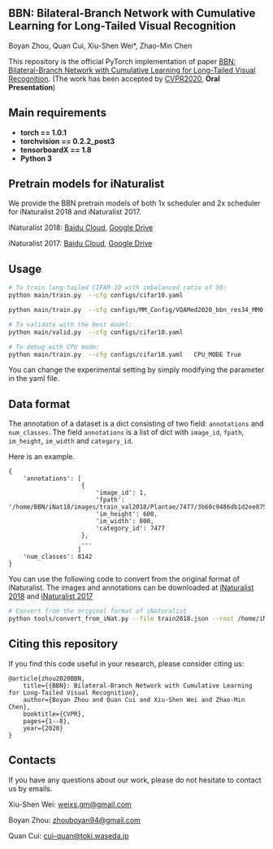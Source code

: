 ## BBN: Bilateral-Branch Network with Cumulative Learning for Long-Tailed Visual Recognition
Boyan Zhou, Quan Cui, Xiu-Shen Wei*, Zhao-Min Chen

This repository is the official PyTorch implementation of paper [BBN: Bilateral-Branch Network with Cumulative Learning for Long-Tailed Visual Recognition](https://arxiv.org/abs/1912.02413). (The work has been accepted by [CVPR2020](http://cvpr2020.thecvf.com/), **Oral Presentation**)

## Main requirements

  * **torch == 1.0.1**
  * **torchvision == 0.2.2_post3**
  * **tensorboardX == 1.8**
  * **Python 3**

## Pretrain models for iNaturalist

We provide the BBN pretrain models of both 1x scheduler and 2x scheduler for iNaturalist 2018 and iNaturalist 2017.

iNaturalist 2018: [Baidu Cloud](https://pan.baidu.com/s/1olDppTptZ5HYWsgQsMCPLQ), [Google Drive](https://drive.google.com/open?id=1B9ZEfMHqE-KQRKX6nQLQRm8ErFrnHaoE)

iNaturalist 2017: [Baidu Cloud](https://pan.baidu.com/s/1soxsHKKblhapew_wuEdKPQ), [Google Drive](https://drive.google.com/open?id=1yHme1iFQy-Lz_11yZJPlNd9bO_YPKlEU)

## Usage
```bash
# To train long-tailed CIFAR-10 with imbalanced ratio of 50:
python main/train.py  --cfg configs/cifar10.yaml     

python main/train.py  --cfg configs/MM_Config/VQAMed2020_bbn_res34_MM0.yaml

# To validate with the best model:
python main/valid.py  --cfg configs/cifar10.yaml

# To debug with CPU mode:
python main/train.py  --cfg configs/cifar10.yaml   CPU_MODE True
```

You can change the experimental setting by simply modifying the parameter in the yaml file.

## Data format

The annotation of a dataset is a dict consisting of two field: `annotations` and `num_classes`.
The field `annotations` is a list of dict with
`image_id`, `fpath`, `im_height`, `im_width` and `category_id`.

Here is an example.
```
{
    'annotations': [
                    {
                        'image_id': 1,
                        'fpath': '/home/BBN/iNat18/images/train_val2018/Plantae/7477/3b60c9486db1d2ee875f11a669fbde4a.jpg',
                        'im_height': 600,
                        'im_width': 800,
                        'category_id': 7477
                    },
                    ...
                   ]
    'num_classes': 8142
}
```
You can use the following code to convert from the original format of iNaturalist. 
The images and annotations can be downloaded at [iNaturalist 2018](https://github.com/visipedia/inat_comp/blob/master/2018/README.md) and [iNaturalist 2017](https://github.com/visipedia/inat_comp/blob/master/2017/README.md)

```bash
# Convert from the original format of iNaturalist
python tools/convert_from_iNat.py --file train2018.json --root /home/iNat18/images --sp /home/BBN/jsons
```


## Citing this repository
If you find this code useful in your research, please consider citing us:
```
@article{zhou2020BBN,
	title={{BBN}: Bilateral-Branch Network with Cumulative Learning for Long-Tailed Visual Recognition},
	author={Boyan Zhou and Quan Cui and Xiu-Shen Wei and Zhao-Min Chen},
	booktitle={CVPR},
	pages={1--8},
	year={2020}
}
```

## Contacts
If you have any questions about our work, please do not hesitate to contact us by emails.

Xiu-Shen Wei: weixs.gm@gmail.com

Boyan Zhou: zhouboyan94@gmail.com

Quan Cui: cui-quan@toki.waseda.jp
